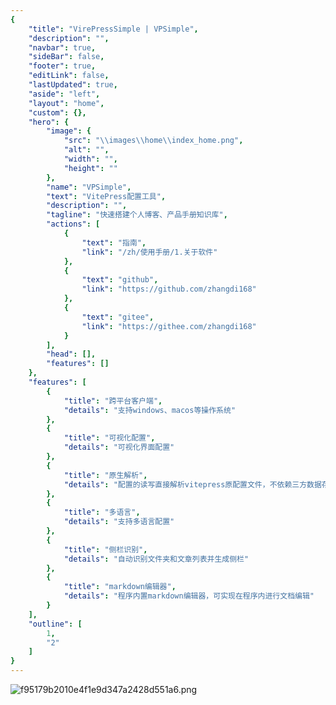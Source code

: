 ```yaml
---
{
    "title": "VirePressSimple | VPSimple",
    "description": "",
    "navbar": true,
    "sideBar": false,
    "footer": true,
    "editLink": false,
    "lastUpdated": true,
    "aside": "left",
    "layout": "home",
    "custom": {},
    "hero": {
        "image": {
            "src": "\\images\\home\\index_home.png",
            "alt": "",
            "width": "",
            "height": ""
        },
        "name": "VPSimple",
        "text": "VitePress配置工具",
        "description": "",
        "tagline": "快速搭建个人博客、产品手册知识库",
        "actions": [
            {
                "text": "指南",
                "link": "/zh/使用手册/1.关于软件"
            },
            {
                "text": "github",
                "link": "https://github.com/zhangdi168"
            },
            {
                "text": "gitee",
                "link": "https://githee.com/zhangdi168"
            }
        ],
        "head": [],
        "features": []
    },
    "features": [
        {
            "title": "跨平台客户端",
            "details": "支持windows、macos等操作系统"
        },
        {
            "title": "可视化配置",
            "details": "可视化界面配置"
        },
        {
            "title": "原生解析",
            "details": "配置的读写直接解析vitepress原配置文件，不依赖三方数据存储"
        },
        {
            "title": "多语言",
            "details": "支持多语言配置"
        },
        {
            "title": "侧栏识别",
            "details": "自动识别文件夹和文章列表并生成侧栏"
        },
        {
            "title": "markdown编辑器",
            "details": "程序内置markdown编辑器，可实现在程序内进行文档编辑"
        }
    ],
    "outline": [
        1,
        "2"
    ]
}
---
```

<style>
:root { 
  --vp-home-hero-name-color: transparent;
  --vp-home-hero-name-background: -webkit-linear-gradient(120deg, #bd34fe 30%, #41d1ff);

  --vp-home-hero-image-background-image: linear-gradient(-45deg, #bd34fe 20%, #47caff 20%);
  --vp-home-hero-image-filter: blur(44px);
}

@media (min-width: 640px) {
  :root {
    --vp-home-hero-image-filter: blur(56px);
  }
}

@media (min-width: 960px) {
  :root {
    --vp-home-hero-image-filter: blur(68px);
  }
}
</style>
![f95179b2010e4f1e9d347a2428d551a6.png](/vpstatic/images/20240413/f95179b2-010e-4f1e-9d34-7a2428d551a6.png)
